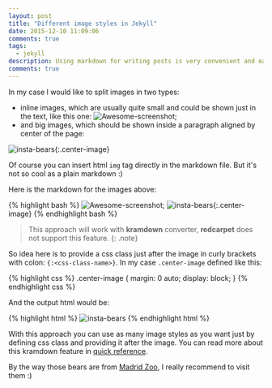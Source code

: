 ```yaml
---
layout: post
title: "Different image styles in Jekyll"
date: 2015-12-10 11:09:06
comments: true
tags: 
  - jekyll
description: Using markdown for writing posts is very convenient and easy, but since markdown converts to html there is not much ways to customize styles of some elements in result html, like styles of an image. Here I'll show how it could be solved.
comments: true
---
```


In my case I would like to split images in two types: 

 * inline images, which are usually quite small and could be shown just in the text, 
 like this one: ![Awesome-screenshot]({{site.url}}/images/awesome_scrnsht.png);
 * and big images, which should be shown inside a paragraph aligned by center of the page:
 
![insta-bears]({{site.url}}/images/insta-bears.jpg){:.center-image}

Of course you can insert html `img` tag directly in the markdown file. But it's not so cool as a plain markdown :)

Here is the markdown for the images above:

{% highlight bash %}
![Awesome-screenshot]({{site.url}}/images/awesome_scrnsht.png);
![insta-bears]({{site.url}}/images/insta-bears.jpg){:.center-image}
{% endhighlight bash %}

> This approach will work with **kramdown** converter, **redcarpet** does not support this feature.
{: .note}

So idea here is to provide a css class just after the image in curly brackets with colon: `{:<css-class-name>}`. In my case `.center-image` defined like this:

{% highlight css %}
.center-image
{
  margin: 0 auto;
  display: block;
}
{% endhighlight css %}

And the output html would be:

{% highlight html %}
<img src="http://localhost:4000/images/insta-bears.jpg" alt="insta-bears" class="center-image">
{% endhighlight html %}

With this approach you can use as many image styles as you want just by defining css class and providing it after the image. You can read more about this kramdown feature in [quick reference](http://kramdown.gettalong.org/quickref.html#block-attributes). 

By the way those bears are from [Madrid Zoo](http://zoomadrid.com/en), I really recommend to visit them :)
